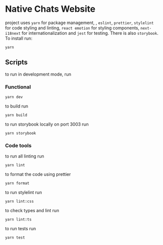 # Native Chats Website

project uses `yarn` for package management, , `eslint`, `prettier`, `stylelint` for code styling and linting, `react emotion` for styling components, `next-i18next` for internationalization and `jest` for testing. There is also `storybook`.
To install run:

```
yarn
```

## Scripts

to run in development mode, run

### Functional

```
yarn dev
```

to build run

```
yarn build
```

to run storybook locally on port 3003 run

```
yarn storybook
```

### Code tools

to run all linting run

```
yarn lint
```

to format the code using prettier

```
yarn format
```

to run stylelint run

```
yarn lint:css
```

to check types and lint run

```
yarn lint:ts
```

to run tests run

```
yarn test
```
